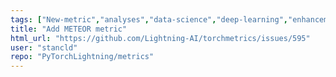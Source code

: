 ```yaml
---
tags: ["New-metric","analyses","data-science","deep-learning","enhancement","machine-learning","metrics","python","pytorch","topic-Text"]
title: "Add METEOR metric"
html_url: "https://github.com/Lightning-AI/torchmetrics/issues/595"
user: "stancld"
repo: "PyTorchLightning/metrics"
---
```


